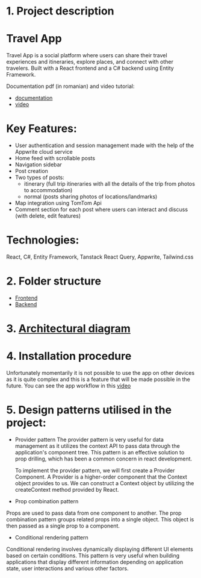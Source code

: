 # 1. Project description
# Travel App
Travel App is a social platform where users can share their travel experiences and itineraries, explore places, and connect with other travelers.
Built with a React frontend and a C# backend using Entity Framework.

Documentation pdf (in romanian) and video tutorial:
- [documentation](https://drive.google.com/file/d/1mXvs3_6OCUyiA467SEgyCYgoSoJFoJnc/view?usp=sharing) 
- [video](https://drive.google.com/file/d/1ECst38NeP8ABaqFEIMk-8Bt-pUdMvG4f/view?usp=sharing)
# Key Features:
- User authentication and session management made with the help of the Appwrite cloud service
- Home feed with scrollable posts
- Navigation sidebar
- Post creation
- Two types of posts:
    - itinerary (full trip itineraries with all the details of the trip from photos to accommodation)
    - normal (posts sharing photos of locations/landmarks)
- Map integration using TomTom Api
- Comment section for each post where users can interact and discuss (with delete, edit features)

# Technologies: 
React, C#, Entity Framework, Tanstack React Query, Appwrite, Tailwind.css

# 2. Folder structure
- [Frontend](https://drive.google.com/file/d/1-ZsZ8X8o3Lq-vsMMBDgfD3nv0HbB3bg2/view?usp=sharing)
- [Backend](https://drive.google.com/file/d/1xGUn2FjZiKuiblOFDTyn5zOtoVIIF5mg/view?usp=sharing)

# 3. [Architectural diagram](https://drive.google.com/file/d/1MInfcX1eKHq9CzmHIDOFlDCYQAj0f1Ww/view?usp=sharing)

# 4. Installation procedure
Unfortunately momentarily it is not possible to use the app on other devices as it is quite complex and this is a feature that will be made possible in the future.
You can see the app workflow in this [video](https://drive.google.com/file/d/1ECst38NeP8ABaqFEIMk-8Bt-pUdMvG4f/view?usp=sharing)

# 5. Design patterns utilised in the project:
- Provider pattern
The provider pattern is very useful for data management as it utilizes the context API to pass data through the application's component tree. This pattern is an effective solution to prop drilling, which has been a common concern in react development.

    To implement the provider pattern, we will first create a Provider Component. A Provider is a higher-order component that the Context object provides to us. We can construct a Context object by utilizing the     createContext method provided by React.

- Prop combination pattern
  
Props are used to pass data from one component to another. The prop combination pattern groups related props into a single object. This object is then passed as a single prop to a component.

- Conditional rendering pattern
  
Conditional rendering involves dynamically displaying different UI elements based on certain conditions. This pattern is very useful when building applications that display different information depending on application state, user interactions and various other factors.

